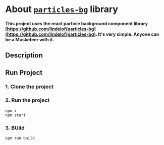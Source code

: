 # About [`particles-bg`](https://github.com/lindelof/particles-bg) library
#### This project uses the react particle background component library [https://github.com/lindelof/particles-bg](https://github.com/lindelof/particles-bg). It's very simple. Anyone can be a Musketeer with it.


## Description


## Run Project
### 1. Clone the project

### 2. Run the project
```shell
npm i
npm start
```

### 3. BUild
```shell
npm run build
```
